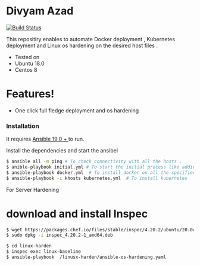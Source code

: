 # Divyam Azad

[![Build Status](https://travis-ci.org/joemccann/dillinger.svg?branch=master)](https://travis-ci.org/joemccann/dillinger)

This repositiry enables to automate Docker deployment , Kubernetes deployment and Linux os hardening on the desired host files .
  - Tested on  
  - Ubuntu 18.0
  - Centos 8

#  Features!

  - One click full fledge deployment and os hardening
  
### Installation

It requires [Ansible 19.0 + ](https://docs.ansible.com/ansible/latest/installation_guide/intro_installation.html) to run.

Install the dependencies and start the ansibel 

```sh
$ ansible all -m ping # To check connectivity with all the hosts .
$ anible-playbook initial.yml # To start the initial process like adding user in all the servers . 
$ ansible-playbook docker.yml  # To install docker on all the specified machines .
$ ansible-playbook -i khosts kubernetes.yml  # To install kubernetes 
```

For Server Hardening 

# download and install Inspec
```sh
$ wget https://packages.chef.io/files/stable/inspec/4.20.2/ubuntu/20.04/inspec_4.20.2-1_amd64.deb
$ sudo dpkg -i inspec_4.20.2-1_amd64.deb
```

```sh
$ cd linux-harden
$ inspec exec linux-baseline
$ ansible-playbook  /linusx-harden/ansible-os-hardening.yaml
```
